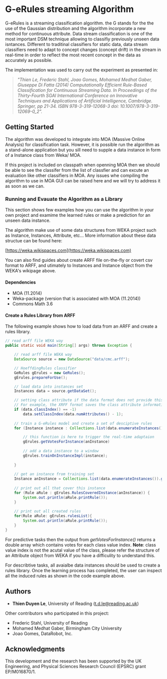 # G-eRules streaming Algorithm
G-eRules is a streaming classification algorithm. the G stands for the the use of the Gaussian distribution and the algorithm incorporate a new method for continuous attribute. Data stream classification is one of the most important DSM technique allowing to classifiy previously unseen data isntances. Different to traditinal classifiers for static data, data stream classifiers need to adapt to concept changes (concept drift) in the stream in real-time in order to reflect the most recent concept in the data as accurately as possible.

The implementation was used to carry out the experiment as presented in:
> _"Thien Le, Frederic Stahl, Joao Gomes, Mohamed Medhat Gaber, Giuseppe Di Fatta (2014) Computationally Efficient Rule-Based Classification for Continuous Streaming Data. In Proceedings of the Thirty-Fourth SGAI International Conference on Innovative Techniques and Applications of Artificial Intelligence, Cambridge. Springer, pp 21-34. ISBN 978-3-319-12068-3 doi: 10.1007/978-3-319-12069-0_2"._


## Getting Started
The algorithm was developed to integrate into MOA (Massive Online Analysis) for classification task. However, it is possible run the algorithm as a stand-alone application but you sill need to supple a data instance in form of a Instance class from Weka/ MOA.

If this project is included on classpath when openning MOA then we should be able to see the classifer from the list of classfier and can excute an evaluation like other classifiers in MOA. Any issues whe compiling the algorithm to use in MOA GUI can be raised here and we will try to address it as soon as we can.

### Running and Evauate the Algorithm as a Library
This section shows few examples how you can use the algorithm in your own project and examime the learned rules or make a prediction for an unseen data instance.

The algorithm make use of some data structures from WEKA project such as Instance, Instances, Attribute, etc... More information about these data structue can be found here:

[https://weka.wikispaces.com](https://weka.wikispaces.com)

You can also find guides about create ARFF file on-the-fly or covert csv format to ARFF, and utimately to Instances and Instance object from the WEKA's wikipage above.

#### Dependencies

* MOA (11.2014)
* Weka-package (version that is associated with MOA (11.2014))
* Commons Math 3.6

#### Create a Rules Library from ARFF
The following example shows how to load data from an ARFF and create a rules library. 

```java
// read arff file WEKA way
public static void main(String[] args) throws Exception {

    // read arff file WEKA way
    DataSource source = new DataSource("data/cmc.arff");

    // HoeffdingRules classifier
    GeRules gErules = new GeRules();
    gErules.prepareForUse();

    // load data into instances set
    Instances data = source.getDataSet();

    // setting class attribute if the data format does not provide this information
    // For example, the XRFF format saves the class attribute information as well
    if (data.classIndex() == -1)
    	data.setClassIndex(data.numAttributes() - 1);
    
    // train a G-eRules model and create a set of desciptive rules
    for (Instance instance : Collections.list(data.enumerateInstances())) {

        // this function is here to trigger the real-time adaptaion
        gErules.getVotesForInstance(anInstance)
 
        // add a data instance to a window
        gErules.trainOnInstanceImpl(instance);
         
    }
	
    // get an instance from training set
    Instance anInstance = Collections.list(data.enumerateInstances()).get(10);
    
    // print out all that cover this instance
    for (Rule aRule : gErules.RulesCoveredInstance(anInstance)) {
        System.out.println(aRule.printRule());
    }
    
    // print out all created rules 
    for(Rule aRule: gErules.rulesList){
        System.out.println(aRule.printRule());
    }
}
```

For predictive tasks then the output from _getVotesForInstance()_ returns a double array which contains votes for each class value index. **Note**: class value index is not the acutal value of the class, please refer the structure of an Attribute object from WEKA if you have a difficulity to understand this. 

For describtive tasks, all avaialbe data instances should be used to create a rules library. Once the learning process has completed, the user can inspect all the induced rules as shown in the code example above. 


## Authors
* **Thien Duyen Le**, University of Reading (t.d.le@reading.ac.uk)

Other contributors who participated in this project:

* Frederic Stahl, University of Reading
* Mohamed Medhat Gaber, Birmingham City University
* Joao Gomes, DataRobot, Inc.

## Acknowledgments
This development and the research has been supported by the UK Engineering, and Physical Sciences Research Council (EPSRC) grant EP/M016870/1.